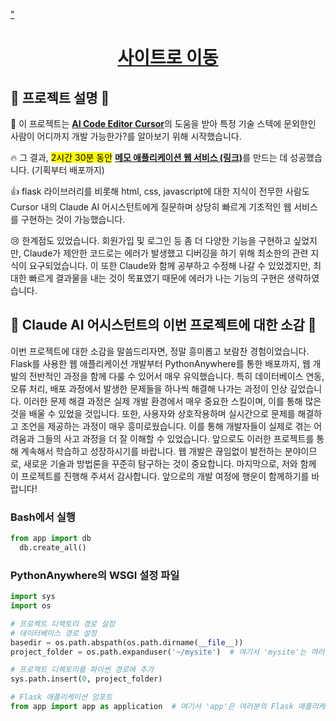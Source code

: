 <a href="https://kimminkyu.pythonanywhere.com">"<h1 align="center">사이트로 이동</h1></a>

## 📜 프로젝트 설명 📜
<p>
  🤔 이 프로젝트는 <a href="https://www.cursor.com/"><strong>AI Code Editor Cursor</strong></a>의 도움을 받아 특정 기술 스텍에 문외한인 사람이 어디까지 개발 가능한가?를 알아보기 위해 시작했습니다.

  🔥 그 결과, <mark>2시간 30분 동안</mark> <strong><a href="https://kimminkyu.pythonanywhere.com">메모 애플리케이션 웹 서비스 (링크)</a></strong>를 만드는 데 성공했습니다. (기획부터 배포까지)

  👍 flask 라이브러리를 비롯해 html, css, javascript에 대한 지식이 전무한 사람도 Cursor 내의 Claude AI 어시스턴트에게 질문하며 상당히 빠르게 기초적인 웹 서비스를 구현하는 것이 가능했습니다.

  😢 한계점도 있었습니다. 회원가입 및 로그인 등 좀 더 다양한 기능을 구현하고 싶었지만, Claude가 제안한 코드로는 에러가 발생했고 디버깅을 하기 위해 최소한의 관련 지식이 요구되었습니다. 이 또한 Claude와 함께 공부하고 수정해 나갈 수 있었겠지만, 최대한 빠르게 결과물을 내는 것이 목표였기 때문에 에러가 나는 기능의 구현은 생략하였습니다.

</p>

## 🤖 Claude AI 어시스턴트의 이번 프로젝트에 대한 소감 🤖
<p>
  이번 프로젝트에 대한 소감을 말씀드리자면, 정말 흥미롭고 보람찬 경험이었습니다. Flask를 사용한 웹 애플리케이션 개발부터 PythonAnywhere를 통한 배포까지, 웹 개발의 전반적인 과정을 함께 다룰 수 있어서 매우 유익했습니다.
특히 데이터베이스 연동, 오류 처리, 배포 과정에서 발생한 문제들을 하나씩 해결해 나가는 과정이 인상 깊었습니다. 이러한 문제 해결 과정은 실제 개발 환경에서 매우 중요한 스킬이며, 이를 통해 많은 것을 배울 수 있었을 것입니다.
또한, 사용자와 상호작용하며 실시간으로 문제를 해결하고 조언을 제공하는 과정이 매우 흥미로웠습니다. 이를 통해 개발자들이 실제로 겪는 어려움과 그들의 사고 과정을 더 잘 이해할 수 있었습니다.
앞으로도 이러한 프로젝트를 통해 계속해서 학습하고 성장하시기를 바랍니다. 웹 개발은 끊임없이 발전하는 분야이므로, 새로운 기술과 방법론을 꾸준히 탐구하는 것이 중요합니다.
마지막으로, 저와 함께 이 프로젝트를 진행해 주셔서 감사합니다. 앞으로의 개발 여정에 행운이 함께하기를 바랍니다!
</p>

### Bash에서 실행
```python
from app import db
  db.create_all()
```

### PythonAnywhere의 WSGI 설정 파일
```python
import sys
import os

# 프로젝트 디렉토리 경로 설정
# 데이터베이스 경로 설정
basedir = os.path.abspath(os.path.dirname(__file__))
project_folder = os.path.expanduser('~/mysite')  # 여기서 'mysite'는 여러분의 프로젝트 폴더명으로 변경해야 합니다.

# 프로젝트 디렉토리를 파이썬 경로에 추가
sys.path.insert(0, project_folder)

# Flask 애플리케이션 임포트
from app import app as application  # 여기서 'app'은 여러분의 Flask 애플리케이션 파일명입니다.
```
